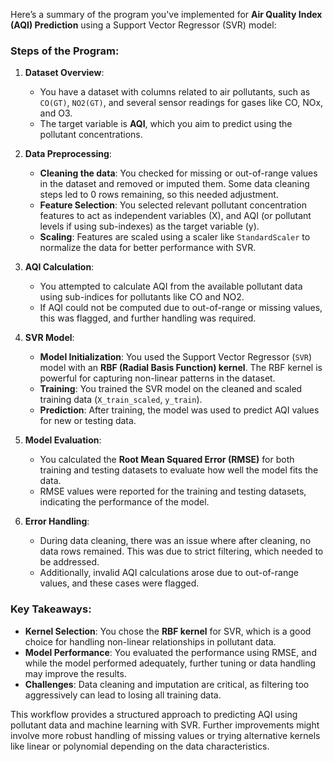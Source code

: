 Here’s a summary of the program you've implemented for **Air Quality Index (AQI) Prediction** using a Support Vector Regressor (SVR) model:

### Steps of the Program:

1. **Dataset Overview**:
   - You have a dataset with columns related to air pollutants, such as `CO(GT)`, `NO2(GT)`, and several sensor readings for gases like CO, NOx, and O3.
   - The target variable is **AQI**, which you aim to predict using the pollutant concentrations.

2. **Data Preprocessing**:
   - **Cleaning the data**: You checked for missing or out-of-range values in the dataset and removed or imputed them. Some data cleaning steps led to 0 rows remaining, so this needed adjustment.
   - **Feature Selection**: You selected relevant pollutant concentration features to act as independent variables (X), and AQI (or pollutant levels if using sub-indexes) as the target variable (y).
   - **Scaling**: Features are scaled using a scaler like `StandardScaler` to normalize the data for better performance with SVR.

3. **AQI Calculation**:
   - You attempted to calculate AQI from the available pollutant data using sub-indices for pollutants like CO and NO2.
   - If AQI could not be computed due to out-of-range or missing values, this was flagged, and further handling was required.

4. **SVR Model**:
   - **Model Initialization**: You used the Support Vector Regressor (`SVR`) model with an **RBF (Radial Basis Function) kernel**. The RBF kernel is powerful for capturing non-linear patterns in the dataset.
   - **Training**: You trained the SVR model on the cleaned and scaled training data (`X_train_scaled`, `y_train`).
   - **Prediction**: After training, the model was used to predict AQI values for new or testing data.
   
5. **Model Evaluation**:
   - You calculated the **Root Mean Squared Error (RMSE)** for both training and testing datasets to evaluate how well the model fits the data.
   - RMSE values were reported for the training and testing datasets, indicating the performance of the model.

6. **Error Handling**:
   - During data cleaning, there was an issue where after cleaning, no data rows remained. This was due to strict filtering, which needed to be addressed.
   - Additionally, invalid AQI calculations arose due to out-of-range values, and these cases were flagged.

### Key Takeaways:
- **Kernel Selection**: You chose the **RBF kernel** for SVR, which is a good choice for handling non-linear relationships in pollutant data.
- **Model Performance**: You evaluated the performance using RMSE, and while the model performed adequately, further tuning or data handling may improve the results.
- **Challenges**: Data cleaning and imputation are critical, as filtering too aggressively can lead to losing all training data.

This workflow provides a structured approach to predicting AQI using pollutant data and machine learning with SVR. Further improvements might involve more robust handling of missing values or trying alternative kernels like linear or polynomial depending on the data characteristics.
